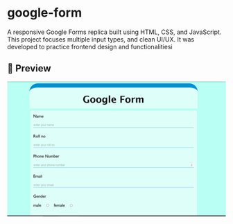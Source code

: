 # google-form
A responsive Google Forms replica built using HTML, CSS, and JavaScript. This project focuses multiple input types, and clean UI/UX. It was developed to practice frontend design and functionalitiesi
## 📸 Preview

![Preview](./image.png)
